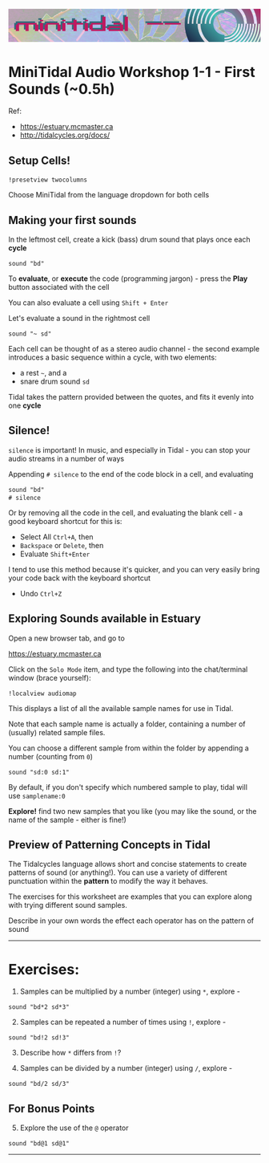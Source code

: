 ![DECODED Banner](images/banner_minitidal.png)

# MiniTidal Audio Workshop 1-1 - First Sounds (~0.5h)

Ref: 
 - https://estuary.mcmaster.ca
 - http://tidalcycles.org/docs/

## Setup Cells!

```
!presetview twocolumns
```

Choose MiniTidal from the language dropdown for both cells

## Making your first sounds

In the leftmost cell, create a kick (bass) drum sound that plays once each **cycle**

```
sound "bd"
```

To **evaluate**, or **execute** the code (programming jargon) - press the **Play** button associated with the cell

You can also evaluate a cell using `Shift + Enter`

Let's evaluate a sound in the rightmost cell

```
sound "~ sd"
```

Each cell can be thought of as a stereo audio channel - the second example introduces a basic sequence within a cycle, with two elements:
 - a rest `~`, and a 
 - snare drum sound `sd`

Tidal takes the pattern provided between the quotes, and fits it evenly into one **cycle**

## Silence!

`silence` is important! In music, and especially in Tidal - you can stop your audio streams in a number of ways

Appending `# silence` to the end of the code block in a cell, and evaluating

```
sound "bd"
# silence
```

Or by removing all the code in the cell, and evaluating the blank cell - a good keyboard shortcut for this is:

 - Select All `Ctrl+A`, then 
 - `Backspace` or `Delete`, then
 - Evaluate `Shift+Enter`

I tend to use this method because it's quicker, and you can very easily bring your code back with the keyboard shortcut
  - Undo `Ctrl+Z`

## Exploring Sounds available in Estuary

Open a new browser tab, and go to 

  https://estuary.mcmaster.ca

Click on the `Solo Mode` item, and type the following into the chat/terminal window (brace yourself):

```
!localview audiomap
```

This displays a list of all the available sample names for use in Tidal.

Note that each sample name is actually a folder, containing a number of (usually) related sample files. 

You can choose a different sample from within the folder by appending a number (counting from `0`)

```
sound "sd:0 sd:1"
```

By default, if you don't specify which numbered sample to play, tidal will use `samplename:0`

**Explore!** find two new samples that you like (you may like the sound, or the name of the sample - either is fine!)

## Preview of Patterning Concepts in Tidal

The Tidalcycles language allows short and concise statements to create patterns of sound (or anything!). You can use a variety of different punctuation within the **pattern** to modify the way it behaves.

The exercises for this worksheet are examples that you can explore along with trying different sound samples.

Describe in your own words the effect each operator has on the pattern of sound

---

# Exercises:

1. Samples can be multiplied by a number (integer) using `*`, explore -

```
sound "bd*2 sd*3"
```

2. Samples can be repeated a number of times using `!`, explore -
```
sound "bd!2 sd!3"
```

3. Describe how `*` differs from `!`?

4. Samples can be divided by a number (integer) using `/`, explore -
```
sound "bd/2 sd/3"
```

## For Bonus Points

5. Explore the use of the `@` operator
```
sound "bd@1 sd@1"
```

---
